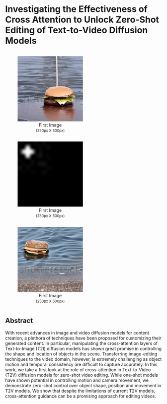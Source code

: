 # Investigating the Effectiveness of Cross Attention to Unlock Zero-Shot Editing of Text-to-Video Diffusion Models
<section class="features">
    <figure style="display: inline-block; text-align: center;">
      <img src="resources/original-burger.gif" width="210" height="210" >  
      <figcaption>First Image<br><small>(250px X 500px)</small></figcaption>
    </figure>
    <figure style="display: inline-block; text-align: center;">
      <img src="resources/ezgif.com-animated-gif-maker.gif"  width="210" height="210" > 
      <figcaption>First Image<br><small>(250px X 500px)</small></figcaption>
    </figure>   
    <figure style="display: inline-block; text-align: center;">
      <img src="resources/edited-burger.gif" width="210" height="210" > 
      <figcaption>First Image<br><small>(250px X 500px)</small></figcaption>
    </figure>
</section>

## Abstract
 With recent advances in image and video diffusion models for content creation, a plethora of techniques have been proposed for customizing their generated content. 
In particular, manipulating the cross-attention layers of Text-to-Image (T2I) diffusion models has shown great promise in controlling the shape and location of objects in the scene. Transferring image-editing techniques to the video domain, however, is extremely challenging as object motion and temporal consistency are difficult to capture accurately. In this work, we take a first look at the role of cross-attention in Text-to-Video (T2V) diffusion models for zero-shot video editing. While one-shot models have shown potential in controlling motion and camera movement, we demonstrate zero-shot control over object shape, position and movement in T2V models. We show that despite the limitations of current T2V models, cross-attention guidance can be a promising approach for editing videos.
